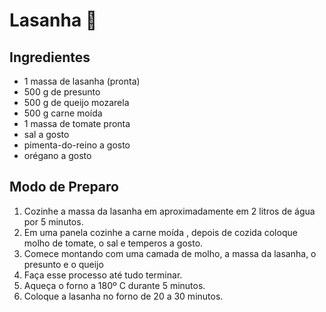 # Lasanha :tomato:

## Ingredientes

- 1 massa de lasanha (pronta)
- 500 g de presunto
- 500 g de queijo mozarela
- 500 g carne moída
- 1 massa de tomate pronta
- sal a gosto
- pimenta-do-reino a gosto
- orégano a gosto

## Modo de Preparo

1. Cozinhe a massa da lasanha em aproximadamente em 2 litros de água por 5 minutos.
2. Em uma panela cozinhe a carne moída , depois de cozida coloque molho de tomate, o sal e temperos a gosto.
3. Comece montando com uma camada de molho, a massa da lasanha, o presunto e o queijo
4. Faça esse processo até tudo terminar.
5. Aqueça o forno a 180º C durante 5 minutos.
6. Coloque a lasanha no forno de 20 a 30 minutos.